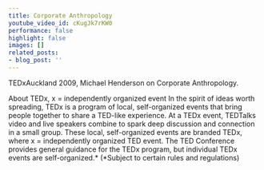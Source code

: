 ```yaml
---
title: Corporate Anthropology
youtube_video_id: cKugJk7rKW0
performance: false
highlight: false
images: []
related_posts:
- blog_post: ''
---
```


TEDxAuckland 2009, Michael Henderson on Corporate Anthropology.

About TEDx, x = independently organized event
In the spirit of ideas worth spreading, TEDx is a program of local, self-organized events that bring people together to share a TED-like experience. At a TEDx event, TEDTalks video and live speakers combine to spark deep discussion and connection in a small group. These local, self-organized events are branded TEDx, where x = independently organized TED event. The TED Conference provides general guidance for the TEDx program, but individual TEDx events are self-organized.* (*Subject to certain rules and regulations)
